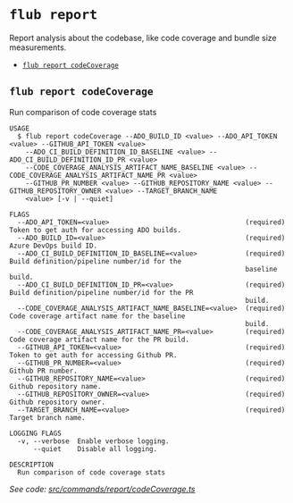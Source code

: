 `flub report`
=============

Report analysis about the codebase, like code coverage and bundle size measurements.

* [`flub report codeCoverage`](#flub-report-codecoverage)

## `flub report codeCoverage`

Run comparison of code coverage stats

```
USAGE
  $ flub report codeCoverage --ADO_BUILD_ID <value> --ADO_API_TOKEN <value> --GITHUB_API_TOKEN <value>
    --ADO_CI_BUILD_DEFINITION_ID_BASELINE <value> --ADO_CI_BUILD_DEFINITION_ID_PR <value>
    --CODE_COVERAGE_ANALYSIS_ARTIFACT_NAME_BASELINE <value> --CODE_COVERAGE_ANALYSIS_ARTIFACT_NAME_PR <value>
    --GITHUB_PR_NUMBER <value> --GITHUB_REPOSITORY_NAME <value> --GITHUB_REPOSITORY_OWNER <value> --TARGET_BRANCH_NAME
    <value> [-v | --quiet]

FLAGS
  --ADO_API_TOKEN=<value>                                  (required) Token to get auth for accessing ADO builds.
  --ADO_BUILD_ID=<value>                                   (required) Azure DevOps build ID.
  --ADO_CI_BUILD_DEFINITION_ID_BASELINE=<value>            (required) Build definition/pipeline number/id for the
                                                           baseline build.
  --ADO_CI_BUILD_DEFINITION_ID_PR=<value>                  (required) Build definition/pipeline number/id for the PR
                                                           build.
  --CODE_COVERAGE_ANALYSIS_ARTIFACT_NAME_BASELINE=<value>  (required) Code coverage artifact name for the baseline
                                                           build.
  --CODE_COVERAGE_ANALYSIS_ARTIFACT_NAME_PR=<value>        (required) Code coverage artifact name for the PR build.
  --GITHUB_API_TOKEN=<value>                               (required) Token to get auth for accessing Github PR.
  --GITHUB_PR_NUMBER=<value>                               (required) Github PR number.
  --GITHUB_REPOSITORY_NAME=<value>                         (required) Github repository name.
  --GITHUB_REPOSITORY_OWNER=<value>                        (required) Github repository owner.
  --TARGET_BRANCH_NAME=<value>                             (required) Target branch name.

LOGGING FLAGS
  -v, --verbose  Enable verbose logging.
      --quiet    Disable all logging.

DESCRIPTION
  Run comparison of code coverage stats
```

_See code: [src/commands/report/codeCoverage.ts](https://github.com/microsoft/FluidFramework/blob/main/build-tools/packages/build-cli/src/commands/report/codeCoverage.ts)_
